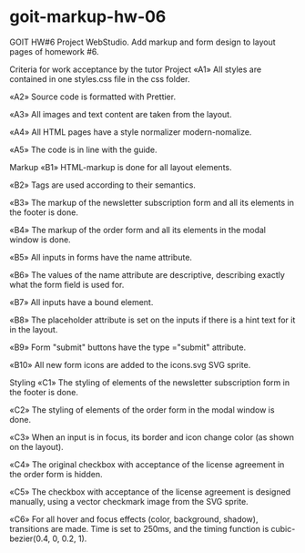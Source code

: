 # goit-markup-hw-06

GOIT HW#6 Project WebStudio. Add markup and form design to layout pages of homework #6.

Criteria for work acceptance by the tutor Project «A1» All styles are contained in one styles.css
file in the css folder.

«A2» Source code is formatted with Prettier.

«A3» All images and text content are taken from the layout.

«A4» All HTML pages have a style normalizer modern-nomalize.

«A5» The code is in line with the guide.

Markup «B1» HTML-markup is done for all layout elements.

«B2» Tags are used according to their semantics.

«B3» The markup of the newsletter subscription form and all its elements in the footer is done.

«B4» The markup of the order form and all its elements in the modal window is done.

«B5» All inputs in forms have the name attribute.

«B6» The values of the name attribute are descriptive, describing exactly what the form field is
used for.

«B7» All inputs have a bound <label> element.

«B8» The placeholder attribute is set on the inputs if there is a hint text for it in the layout.

«B9» Form "submit" buttons have the type ="submit" attribute.

«B10» All new form icons are added to the icons.svg SVG sprite.

Styling «C1» The styling of elements of the newsletter subscription form in the footer is done.

«C2» The styling of elements of the order form in the modal window is done.

«C3» When an input is in focus, its border and icon change color (as shown on the layout).

«C4» The original checkbox with acceptance of the license agreement in the order form is hidden.

«C5» The checkbox with acceptance of the license agreement is designed manually, using a vector
checkmark image from the SVG sprite.

«C6» For all hover and focus effects (color, background, shadow), transitions are made. Time is set
to 250ms, and the timing function is cubic-bezier(0.4, 0, 0.2, 1).
